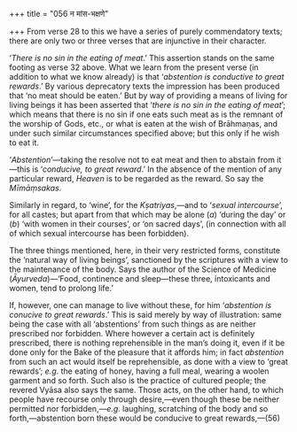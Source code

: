 +++
title = "056 न मांस-भक्षणे"

+++
From verse 28 to this we have a series of purely commendatory texts;
there are only two or three verses that are injunctive in their
character.

‘*There is no sin in the eating of meat*.’ This assertion stands on the
same footing as verse 32 above. What we learn from the present verse (in
addition to what we know already) is that ‘*abstention is conductive to
great rewards*.’ By various deprecatory texts the impression has been
produced that ‘no meat should be eaten.’ But by way of providing a means
of living for living beings it has been asserted that ‘*there is no sin
in the eating of meat*’; which means that there is no sin if one eats
such meat as is the remnant of the worship of Gods, etc., or what is
eaten at the wish of Brāhmaṇas, and under such similar circumstances
specified above; but this only if he wish to eat it.

‘*Abstention*’—taking the resolve not to eat meat and then to abstain
from it—this is ‘*conducive, to great reward*.’ In the absence of the
mention of any particular reward, *Heaven* is to be regarded as the
reward. So say the *Mīmāṃsakas*.

Similarly in regard, to ‘wine’, for the *Kṣatriyas*,—and to ‘*sexual
intercourse*’, for all castes; but apart from that which may be alone
(*a*) ‘during the day’ or (*b*) ‘with women in their courses’, or ‘on
sacred days’, (in connection with all of which sexual intercourse has
been forbidden).

The three things mentioned, here, in their very restricted forms,
constitute the ‘natural way of living beings’, sanctioned by the
scriptures with a view to the maintenance of the body. Says the author
of the Science of Medicine (*Āyurveda*)—‘Food, continence and
sleep—these three, intoxicants and women, tend to prolong life.’

If, however, one can manage to live without these, for him ‘*abstention
is conucive to great rewards*.’ This is said merely by way of
illustration: same being the case with all ‘abstentions’ from such
things as are neither prescribed nor forbidden. Where however a certain
act is definitely prescribed, there is nothing reprehensible in the
man’s doing it, even if it be done only for the Bake of the pleasure
that it affords him; in fact *abstention* from such an act would itself
be reprehensible, as done with a view to ‘great rewards’; *e.g*. the
eating of honey, having a full meal, wearing a woolen garment and so
forth. Such also is the practice of cultured people; the revered Vyāsa
also says the same. Those acts, on the other hand, to which people have
recourse only through desire,—even though these be neither permitted nor
forbidden,—*e.g*. laughing, scratching of the body and so
forth,—abstention born these would be conducive to great rewards,—(56)



